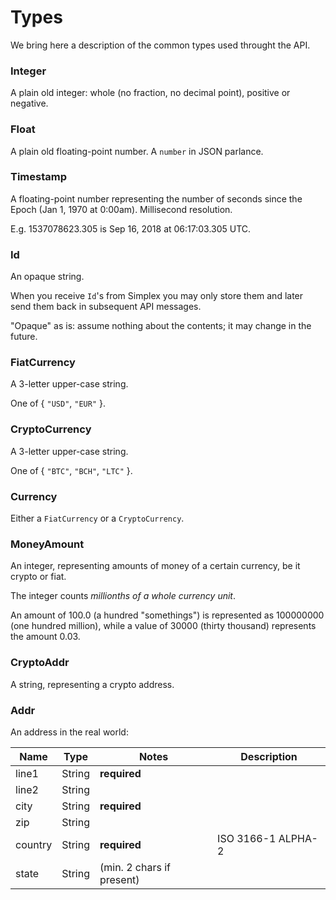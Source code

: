 # Types #

We bring here a description of the common types used throught the API.

### Integer ###

A plain old integer: whole (no fraction, no decimal point), positive or negative.

### Float ###

A plain old floating-point number. A `number` in JSON parlance.

### Timestamp ###

A floating-point number representing the number of seconds since the Epoch (Jan 1, 1970 at 0:00am). Millisecond resolution.

E.g. 1537078623.305 is Sep 16, 2018 at 06:17:03.305 UTC.

### Id ###

An opaque string.

When you receive `Id`'s from Simplex you may only store them and later send them back in subsequent API messages.

<aside class="warning">
"Opaque" as is: assume nothing about the contents; it may change in the future.
</aside>

### FiatCurrency ###

A 3-letter upper-case string.

One of { `"USD"`, `"EUR"` }.

### CryptoCurrency ###

A 3-letter upper-case string.

One of { `"BTC"`, `"BCH"`, `"LTC"` }.

### Currency ###

Either a `FiatCurrency` or a `CryptoCurrency`.

### MoneyAmount ###

An integer, representing amounts of money of a certain currency, be it crypto or fiat.

The integer counts _millionths of a whole currency unit_.

<aside class="notice">
An amount of 100.0 (a hundred "somethings") is represented as 100000000 (one hundred million), while a value of 30000 (thirty thousand) represents the amount 0.03.
</aside>

### CryptoAddr ###

A string, representing a crypto address.

### Addr ###

An address in the real world:

Name    | Type   | Notes                     | Description
------- | ------ | ------------------------- | -----------
line1   | String | **required**              |
line2   | String |                           |
city    | String | **required**              |
zip     | String |                           |
country | String | **required**              | ISO 3166-1 ALPHA-2
state   | String | (min. 2 chars if present) |

[modeline]: # ( vim: set ts=2 sw=2 expandtab wrap linebreak: )
